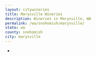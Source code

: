 ```yaml
---
layout: citywineries
title: Marysville Wineries
description: Wineries in Marysville, WA
permalink: /wa/snohomish/marysville/
state: wa
county: snohomish
city: marysville
---
```

-
